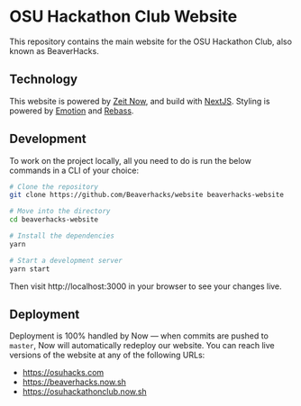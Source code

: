 # OSU Hackathon Club Website

This repository contains the main website for the OSU Hackathon Club, also known as BeaverHacks.

## Technology

This website is powered by [Zeit Now](https://zeit.co/now), and build with [NextJS](https://nextjs.org/). Styling is powered by [Emotion](https://emotion.sh) and [Rebass](https://rebassjs.org).

## Development

To work on the project locally, all you need to do is run the below commands in a CLI of your choice:

```sh
# Clone the repository
git clone https://github.com/Beaverhacks/website beaverhacks-website

# Move into the directory
cd beaverhacks-website

# Install the dependencies
yarn

# Start a development server
yarn start
```

Then visit http://localhost:3000 in your browser to see your changes live.

## Deployment

Deployment is 100% handled by Now — when commits are pushed to `master`, Now will automatically redeploy our website. You can reach live versions of the website at any of the following URLs:

- https://osuhacks.com
- https://beaverhacks.now.sh
- https://osuhackathonclub.now.sh

